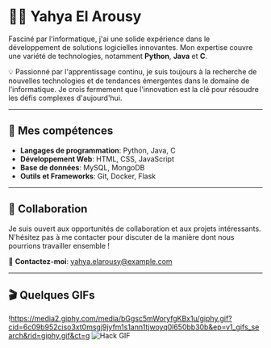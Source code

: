 # 👨‍💻 Yahya El Arousy

Fasciné par l'informatique, j'ai une solide expérience dans le développement de solutions logicielles innovantes. Mon expertise couvre une variété de technologies, notamment **Python**, **Java** et **C**.

💡 Passionné par l'apprentissage continu, je suis toujours à la recherche de nouvelles technologies et de tendances émergentes dans le domaine de l'informatique. Je crois fermement que l'innovation est la clé pour résoudre les défis complexes d'aujourd'hui.

---

## 🎯 Mes compétences
- **Langages de programmation**: Python, Java, C
- **Développement Web**: HTML, CSS, JavaScript
- **Base de données**: MySQL, MongoDB
- **Outils et Frameworks**: Git, Docker, Flask

---

## 🤝 Collaboration
Je suis ouvert aux opportunités de collaboration et aux projets intéressants. N'hésitez pas à me contacter pour discuter de la manière dont nous pourrions travailler ensemble !

📧 **Contactez-moi**: [yahya.elarousy@example.com](mailto:yahya.elarousy@example.com)

---

## 🎬 Quelques GIFs

!https://media2.giphy.com/media/bGgsc5mWoryfgKBx1u/giphy.gif?cid=6c09b952ciso3xt0msgj9jyfm1s1ann1tjwoyq0l650bb30b&ep=v1_gifs_search&rid=giphy.gif&ct=g
![Hack GIF](https://media.giphy.com/media/3o7aD0Db7fIZB1tZXq/giphy.gif)
